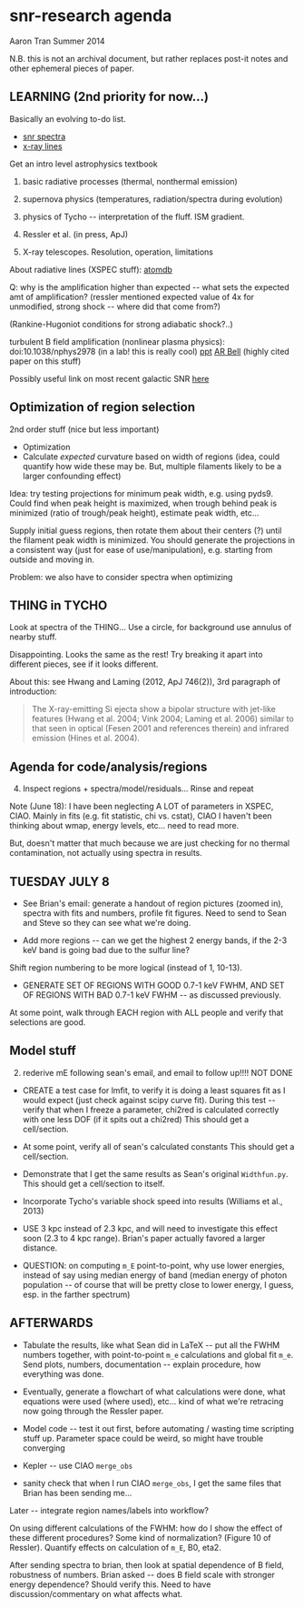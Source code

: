snr-research agenda
===================
Aaron Tran
Summer 2014

N.B. this is not an archival document, but rather replaces post-it notes and
other ephemeral pieces of paper.

LEARNING (2nd priority for now...)
----------------------------------

Basically an evolving to-do list.
* [snr spectra](http://www.phy.duke.edu/~kolena/snrspectra.html)
* [x-ray lines](http://www.phy.duke.edu/~kolena/strongxlines.html)

Get an intro level astrophysics textbook
1. basic radiative processes (thermal, nonthermal emission)
2. supernova physics (temperatures, radiation/spectra during evolution)
3. physics of Tycho -- interpretation of the fluff.  ISM gradient.
4. Ressler et al. (in press, ApJ)

5. X-ray telescopes.  Resolution, operation, limitations

About radiative lines (XSPEC stuff):
[atomdb](http://www.atomdb.org/Physics/units.php)

Q: why is the amplification higher than expected -- what sets the expected amt
of amplification?  (ressler mentioned expected value of 4x for unmodified,
strong shock -- where did that come from?)

(Rankine-Hugoniot conditions for strong adiabatic shock?..)

turbulent B field amplification (nonlinear plasma physics):
doi:10.1038/nphys2978 (in a lab! this is really cool)
[ppt](http://fermi.gsfc.nasa.gov/science/mtgs/symposia/2007/p4/P4.1_Ellison.pdf)
[AR Bell](http://mnras.oxfordjournals.org/content/353/2/550.full.pdf) (highly
cited paper on this stuff)


Possibly useful link on most recent galactic SNR
[here](http://chandra.harvard.edu/photo/2008/g19/media/)


Optimization of region selection
--------------------------------

2nd order stuff (nice but less important)
* Optimization
* Calculate *expected* curvature based on width of regions
  (idea, could quantify how wide these may be. But, multiple filaments likely
  to be a larger confounding effect)

Idea: try testing projections for minimum peak width, e.g. using pyds9.
Could find when peak height is maximized, when trough behind peak is minimized
(ratio of trough/peak height), estimate peak width, etc...

Supply initial guess regions, then rotate them about their centers (?) until
the filament peak width is minimized.  You should generate the projections in a
consistent way (just for ease of use/manipulation), e.g. starting from outside
and moving in.

Problem: we also have to consider spectra when optimizing

THING in TYCHO
--------------
Look at spectra of the THING...
Use a circle, for background use annulus of nearby stuff.

Disappointing.  Looks the same as the rest!  Try breaking it apart into
different pieces, see if it looks different.

About this: see Hwang and Laming (2012, ApJ 746(2)), 3rd paragraph of
introduction:

> The X-ray-emitting Si ejecta show a bipolar structure with jet-like features
> (Hwang et al. 2004; Vink 2004; Laming et al. 2006) similar to that seen in
> optical (Fesen 2001 and references therein) and infrared emission (Hines et
> al. 2004).

Agenda for code/analysis/regions
--------------------------------

4. Inspect regions + spectra/model/residuals...  Rinse and repeat

Note (June 18): I have been neglecting A LOT of parameters in XSPEC, CIAO.
Mainly in fits (e.g. fit statistic, chi vs. cstat), CIAO I haven't been
thinking about wmap, energy levels, etc... need to read more.

But, doesn't matter that much because we are just checking for no thermal
contamination, not actually using spectra in results.


TUESDAY JULY 8
--------------
* See Brian's email: generate a handout of region pictures (zoomed in),
  spectra with fits and numbers, profile fit figures.  Need to send to Sean and
  Steve so they can see what we're doing.

* Add more regions -- can we get the highest 2 energy bands, if the 2-3 keV
  band is going bad due to the sulfur line?

Shift region numbering to be more logical (instead of 1, 10-13).

* GENERATE SET OF REGIONS WITH GOOD 0.7-1 keV FWHM, AND SET OF REGIONS WITH BAD
  0.7-1 keV FWHM -- as discussed previously.

At some point, walk through EACH region with ALL people
and verify that selections are good.

Model stuff
-----------
2. rederive mE following sean's email, and email to follow up!!!! NOT DONE

* CREATE a test case for lmfit, to verify it is doing a least squares fit as I
  would expect (just check against scipy curve fit).
  During this test -- verify that when I freeze a parameter, chi2red is
  calculated correctly with one less DOF (if it spits out a chi2red)
  This should get a cell/section.
* At some point, verify all of sean's calculated constants
  This should get a cell/section.

* Demonstrate that I get the same results as Sean's original `Widthfun.py`.
  This should get a cell/section to itself.

* Incorporate Tycho's variable shock speed into results (Williams et al., 2013)

* USE 3 kpc instead of 2.3 kpc, and will need to investigate this effect soon
  (2.3 to 4 kpc range).  Brian's paper actually favored a larger distance.

* QUESTION: on computing `m_E` point-to-point, why use lower energies, instead
  of say using median energy of band (median energy of photon population -- of
  course that will be pretty close to lower energy, I guess, esp. in the
  farther spectrum)

AFTERWARDS
----------

* Tabulate the results, like what Sean did in LaTeX -- put all the FWHM numbers
  together, with point-to-point `m_e` calculations and global fit `m_e`.
  Send plots, numbers, documentation -- explain procedure, how everything was
  done.
* Eventually, generate a flowchart of what calculations were done, what
  equations were used (where used), etc... kind of what we're retracing now
  going through the Ressler paper.

* Model code -- test it out first, before automating / wasting time scripting
  stuff up.  Parameter space could be weird, so might have trouble converging

* Kepler -- use CIAO `merge_obs`
* sanity check that when I run CIAO `merge_obs`, I get the same files that
  Brian has been sending me...

Later -- integrate region names/labels into workflow?

On using different calculations of the FWHM: how do I show the effect of these
different procedures?  Some kind of normalization? (Figure 10 of Ressler).
Quantify effects on calculation of `m_E`, B0, eta2.

After sending spectra to brian, then look at spatial dependence of B field,
robustness of numbers.  Brian asked -- does B field scale with stronger energy
dependence?  Should verify this.
Need to have discussion/commentary on what affects what.
